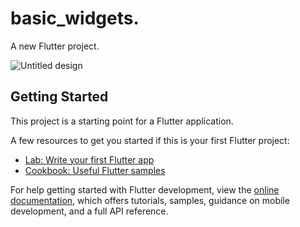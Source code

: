 # basic_widgets.

A new Flutter project.

![Untitled design](https://user-images.githubusercontent.com/86970816/204430952-84d1a5c5-372b-4a64-9800-47dce847feb5.png)

## Getting Started

This project is a starting point for a Flutter application.

A few resources to get you started if this is your first Flutter project:

- [Lab: Write your first Flutter app](https://docs.flutter.dev/get-started/codelab)
- [Cookbook: Useful Flutter samples](https://docs.flutter.dev/cookbook)

For help getting started with Flutter development, view the
[online documentation](https://docs.flutter.dev/), which offers tutorials,
samples, guidance on mobile development, and a full API reference.
